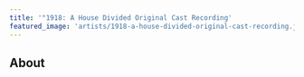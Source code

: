 ```yaml
---
title: '"1918: A House Divided Original Cast Recording'
featured_image: 'artists/1918-a-house-divided-original-cast-recording.jpg'
---
```


## About


